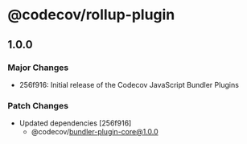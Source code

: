# @codecov/rollup-plugin

## 1.0.0

### Major Changes

- 256f916: Initial release of the Codecov JavaScript Bundler Plugins

### Patch Changes

- Updated dependencies [256f916]
  - @codecov/bundler-plugin-core@1.0.0

